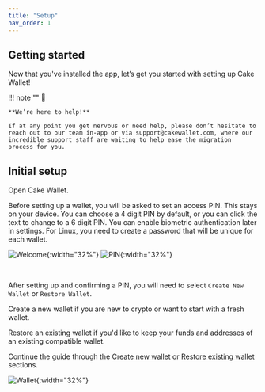 ```yaml
---
title: "Setup"
nav_order: 1
---
```


## Getting started

Now that you've installed the app, let’s get you started with setting up Cake Wallet!

!!! note ""
    💁

    **We’re here to help!**

    If at any point you get nervous or need help, please don’t hesitate to reach out to our team in-app or via support@cakewallet.com, where our incredible support staff are waiting to help ease the migration process for you.

## Initial setup

Open Cake Wallet. 

Before setting up a wallet, you will be asked to set an access PIN. This stays on your device. You can choose a 4 digit PIN by default, or you can click the text to change to a 6 digit PIN. You can enable biometric authentication later in settings. For Linux, you need to create a password that will be unique for each wallet.

![Welcome](./setup/welcome.png){:width="32%"}
![PIN](./setup/pin.png){:width="32%"}

<br>

After setting up and confirming a PIN, you will need to select `Create New Wallet` or `Restore Wallet`.

Create a new wallet if you are new to crypto or want to start with a fresh wallet.

Restore an existing wallet if you'd like to keep your funds and addresses of an existing compatible wallet.

Continue the guide through the [Create new wallet](/get-started/setup/create-new-wallet/#create-the-wallet) or [Restore existing wallet](/get-started/setup/restore/index) sections.

![Wallet](./setup/wallet.png){:width="32%"}